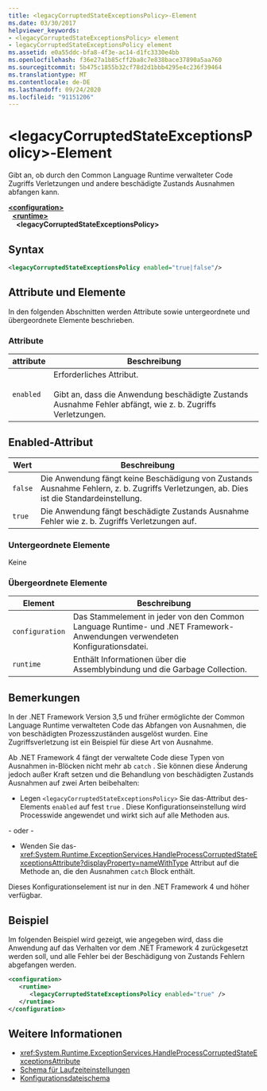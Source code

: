 ```yaml
---
title: <legacyCorruptedStateExceptionsPolicy>-Element
ms.date: 03/30/2017
helpviewer_keywords:
- <legacyCorruptedStateExceptionsPolicy> element
- legacyCorruptedStateExceptionsPolicy element
ms.assetid: e0a55ddc-bfa8-4f3e-ac14-d1fc3330e4bb
ms.openlocfilehash: f36e27a1b85cff2ba8c7e838bace37890a5aa760
ms.sourcegitcommit: 5b475c1855b32cf78d2d1bbb4295e4c236f39464
ms.translationtype: MT
ms.contentlocale: de-DE
ms.lasthandoff: 09/24/2020
ms.locfileid: "91151206"
---
```

# <a name="legacycorruptedstateexceptionspolicy-element"></a>\<legacyCorruptedStateExceptionsPolicy>-Element

Gibt an, ob durch den Common Language Runtime verwalteter Code Zugriffs Verletzungen und andere beschädigte Zustands Ausnahmen abfangen kann.  
  
[**\<configuration>**](../configuration-element.md)\
&nbsp;&nbsp;[**\<runtime>**](runtime-element.md)\
&nbsp;&nbsp;&nbsp;&nbsp;**\<legacyCorruptedStateExceptionsPolicy>**  
  
## <a name="syntax"></a>Syntax  
  
```xml  
<legacyCorruptedStateExceptionsPolicy enabled="true|false"/>  
```  
  
## <a name="attributes-and-elements"></a>Attribute und Elemente  

 In den folgenden Abschnitten werden Attribute sowie untergeordnete und übergeordnete Elemente beschrieben.  
  
### <a name="attributes"></a>Attribute  
  
|attribute|Beschreibung|  
|---------------|-----------------|  
|`enabled`|Erforderliches Attribut.<br /><br /> Gibt an, dass die Anwendung beschädigte Zustands Ausnahme Fehler abfängt, wie z. b. Zugriffs Verletzungen.|  
  
## <a name="enabled-attribute"></a>Enabled-Attribut  
  
|Wert|Beschreibung|  
|-----------|-----------------|  
|`false`|Die Anwendung fängt keine Beschädigung von Zustands Ausnahme Fehlern, z. b. Zugriffs Verletzungen, ab. Dies ist die Standardeinstellung.|  
|`true`|Die Anwendung fängt beschädigte Zustands Ausnahme Fehler wie z. b. Zugriffs Verletzungen auf.|  
  
### <a name="child-elements"></a>Untergeordnete Elemente  

 Keine  
  
### <a name="parent-elements"></a>Übergeordnete Elemente  
  
|Element|Beschreibung|  
|-------------|-----------------|  
|`configuration`|Das Stammelement in jeder von den Common Language Runtime- und .NET Framework-Anwendungen verwendeten Konfigurationsdatei.|  
|`runtime`|Enthält Informationen über die Assemblybindung und die Garbage Collection.|  
  
## <a name="remarks"></a>Bemerkungen  

 In der .NET Framework Version 3,5 und früher ermöglichte der Common Language Runtime verwalteten Code das Abfangen von Ausnahmen, die von beschädigten Prozesszuständen ausgelöst wurden. Eine Zugriffsverletzung ist ein Beispiel für diese Art von Ausnahme.  
  
 Ab .NET Framework 4 fängt der verwaltete Code diese Typen von Ausnahmen in-Blöcken nicht mehr ab `catch` . Sie können diese Änderung jedoch außer Kraft setzen und die Behandlung von beschädigten Zustands Ausnahmen auf zwei Arten beibehalten:  
  
- Legen `<legacyCorruptedStateExceptionsPolicy>` Sie das-Attribut des-Elements `enabled` auf fest `true` . Diese Konfigurationseinstellung wird Processwide angewendet und wirkt sich auf alle Methoden aus.  
  
 - oder -  
  
- Wenden Sie das- <xref:System.Runtime.ExceptionServices.HandleProcessCorruptedStateExceptionsAttribute?displayProperty=nameWithType> Attribut auf die Methode an, die den Ausnahmen `catch` Block enthält.  
  
 Dieses Konfigurationselement ist nur in den .NET Framework 4 und höher verfügbar.  
  
## <a name="example"></a>Beispiel  

 Im folgenden Beispiel wird gezeigt, wie angegeben wird, dass die Anwendung auf das Verhalten vor dem .NET Framework 4 zurückgesetzt werden soll, und alle Fehler bei der Beschädigung von Zustands Fehlern abgefangen werden.  
  
```xml  
<configuration>  
   <runtime>  
      <legacyCorruptedStateExceptionsPolicy enabled="true" />  
   </runtime>  
</configuration>  
```  
  
## <a name="see-also"></a>Weitere Informationen

- <xref:System.Runtime.ExceptionServices.HandleProcessCorruptedStateExceptionsAttribute>
- [Schema für Laufzeiteinstellungen](index.md)
- [Konfigurationsdateischema](../index.md)
